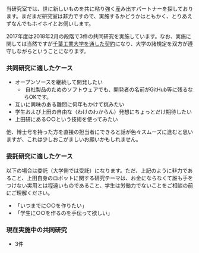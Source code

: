 当研究室では、世に新しいものを共に粘り強く産み出すパートナーを探しております。まだまだ研究室は非力ですので、実施するかどうかはともかく、とりあえずなんでもホイホイとお伺いします。

2017年度は2018年2月の段階で3件の共同研究を実施しています。なお、実施に関しては当然ですが<a href="http://www.it-chiba.ac.jp/iig/etc/">千葉工業大学を通した契約</a>になり、大学の諸規定を双方が遵守しながらということになります。
<h3>共同研究に適したケース</h3>
<ul>
 	<li>オープンソースを継続して開発したい
<ul>
 	<li> 自社製品のためのソフトウェアでも、開発者の名前がGitHub等に残るならOKです。</li>
</ul>
</li>
 	<li>互いに興味のある難問に何年もかけて挑みたい</li>
 	<li>学生および上田の自由な（わけのわからん）発想にちょっとだけ期待したい</li>
 	<li>上田研にある○○という技術を使ってみたい</li>
</ul>
他、博士号を持った方を直接の担当者にできると話が色々スムーズに進むと思いますが、これは少しおこがましいお願いかもしれません。
<h3>委託研究に適したケース</h3>
以下の場合は委託（大学側では受託）になります。ただ、上記のように非力であること、上田自身のロボットに関する研究テーマは、お金にならなくて誰も手をつけない実用とは程遠いものであること、学生は労働力でないことをご相談の前にご理解ください。
<ul>
 	<li>「いつまでに○○を作りたい」</li>
 	<li>「学生に○○を作るのを手伝って欲しい」</li>
</ul>
<h3>現在実施中の共同研究</h3>
<ul>
 	<li>3件</li>
</ul>
&nbsp;
